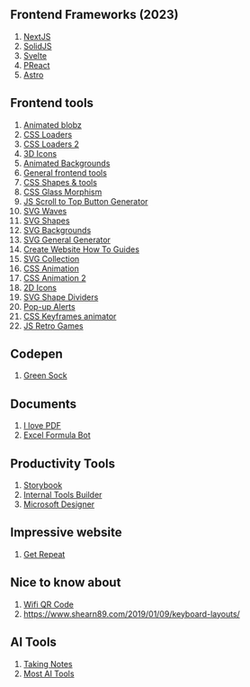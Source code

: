 ## Frontend Frameworks (2023)
1) [NextJS](https://nextjs.org/)
2) [SolidJS](https://www.solidjs.com/)
3) [Svelte](https://svelte.dev/)
4) [PReact](https://preactjs.com/)
5) [Astro](https://astro.build/)

## Frontend tools
1) [Animated blobz](https://toruskit.com/tools/blobz/)
2) [CSS Loaders](https://whirl.netlify.app/)
3) [CSS Loaders 2](https://cssloaders.github.io/)
4) [3D Icons](https://www.3dicons.com/)
5) [Animated Backgrounds](https://animatedbackgrounds.me/)
6) [General frontend tools](https://10015.io/)
7) [CSS Shapes & tools](https://bennettfeely.com/)
8) [CSS Glass Morphism](https://hype4.academy/tools/glassmorphism-generator)
9) [JS Scroll to Top Button Generator](https://www.softr.io/tools/javascript-scroll-to-top-button)
10) [SVG Waves](https://www.softr.io/tools/svg-wave-generator)
11) [SVG Shapes](https://www.softr.io/tools/svg-shape-generator)
12) [SVG Backgrounds](https://superdesigner.co/tools)
13) [SVG General Generator](https://haikei.app/generators/)
14) [Create Website How To Guides](https://scribehow.com/)
15) [SVG Collection](https://www.svgrepo.com/)
16) [CSS Animation](https://animate.style/)
17) [CSS Animation 2](https://animista.net/)
18) [2D Icons](https://iconscout.com/)
19) [SVG Shape Dividers](https://www.shapedivider.app/)
20) [Pop-up Alerts](https://apvarun.github.io/toastify-js/#)
21) [CSS Keyframes animator](https://keyframes.app/)
22) [JS Retro Games](https://kaboomjs.com/)

## Codepen
1) [Green Sock](https://codepen.io/GreenSock)

## Documents
1) [I love PDF](https://www.ilovepdf.com/)
2) [Excel Formula Bot](https://excelformulabot.com/)

## Productivity Tools
1) [Storybook](https://storybook.js.org/)
2) [Internal Tools Builder](https://retool.com/)
3) [Microsoft Designer](https://designer.microsoft.com/)

## Impressive website
1) [Get Repeat](https://www.getrepeat.io/)

## Nice to know about
1) [Wifi QR Code](https://qifi.org/)
2) https://www.shearn89.com/2019/01/09/keyboard-layouts/

## AI Tools
1) [Taking Notes](https://www.cogram.com/)
2) [Most AI Tools](https://www.digitalsamaritan.co/)
